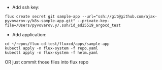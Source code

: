 * Add ssh key:
```shell
flux create secret git sample-app --url="ssh://git@github.com/ajax-pyvovarov-y/k8s-sample-app.git" --private-key-file=/Users/pyvovarov.y/.ssh/id_ed25519_argocd_test
```

* Add application:
```shell
cd ~/repos/flux-cd-test/fluxcd/apps/sample-app
kubectl apply -n flux-system -f repo.yaml
kubectl apply -n flux-system -f helm.yaml
```
OR just commit those files into flux repo
